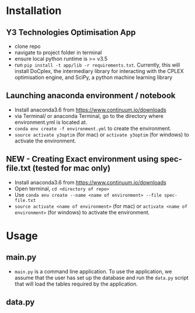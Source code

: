 # Installation

## Y3 Technologies Optimisation App
- clone repo
- navigate to project folder in terminal
- ensure local python runtime is >= v3.5
- run `pip install -t app/lib -r requirements.txt`. Currently, this will install DoCplex, the intermediary library for interacting with the CPLEX optimisation engine, and SciPy, a python machine learning library

## Launching anaconda environment / notebook
- Install anaconda3.6 from https://www.continuum.io/downloads
- via Terminal/ or anaconda Terminal, go to the directory where environment.yml is located at.
- ```conda env create -f environment.yml``` to create the environment.
- ```source activate y3optim``` (for mac) or ```activate y3optim``` (for windows) to activate the environment.

## NEW - Creating Exact environment using spec-file.txt (tested for mac only)
- Install anaconda3.6 from https://www.continuum.io/downloads
- Open terminal, ```cd <directory of repo>```
- Use ```conda env create --name <name of environment> --file spec-file.txt```
- ```source activate <name of environment>``` (for mac) or ```activate <name of environment>``` (for windows) to activate the environment.

# Usage

## main.py
- ```main.py``` is a command line application. To use the application, we assume that the user has set up the database and run the ```data.py``` script that will load the tables required by the application. </br>

## data.py

